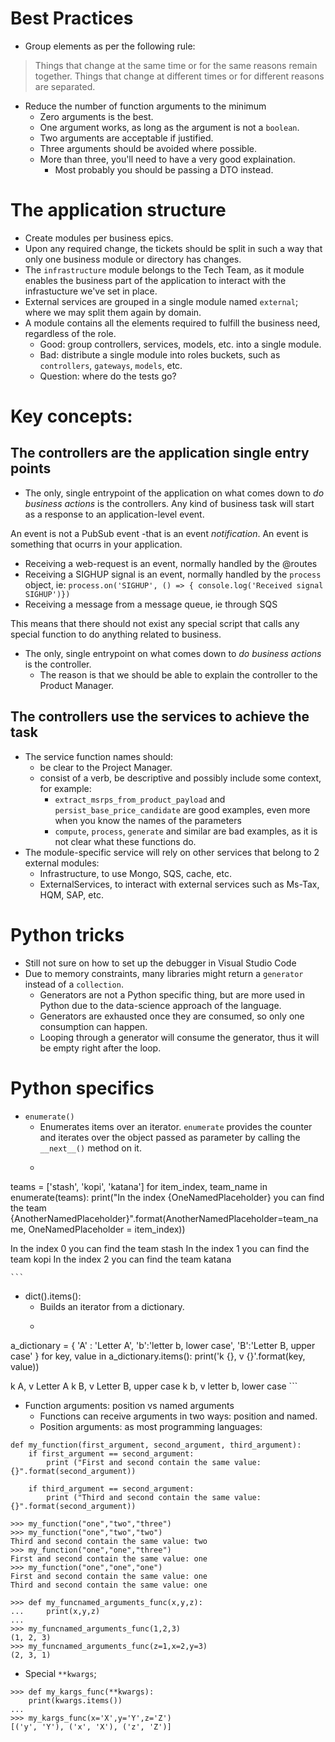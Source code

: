 # Best Practices

* Group elements as per the following rule:
> Things that change at the same time or for the same reasons remain together. Things that change at different times or for different reasons are separated.

* Reduce the number of function arguments to the minimum
    * Zero arguments is the best.
    * One argument works, as long as the argument is not a `boolean`.
    * Two arguments are acceptable if justified.
    * Three arguments should be avoided where possible.
    * More than three, you'll need to have a very good explaination.
        * Most probably you should be passing a DTO instead.
    


# The application structure

* Create modules per business epics.
* Upon any required change, the tickets should be split in such a way that only one business module or directory has changes.
* The `infrastructure` module belongs to the Tech Team, as it module enables the business part of the application to interact with the infrastucture we've set in place.
* External services are grouped in a single module named `external`; where we may split them again by domain.
* A module contains all the elements required to fulfill the business need, regardless of the role.
    * Good: group controllers, services, models, etc. into a single module.
    * Bad: distribute a single module into roles buckets, such as `controllers`, `gateways`, `models`, etc.
    * Question: where do the tests go?


# Key concepts:

## The controllers are the application single entry points

* The only, single entrypoint of the application on what comes down to _do business actions_ is the controllers. Any kind of business task will start as a response to an application-level event.

An event is not a PubSub event -that is an event _notification_.
An event is something that ocurrs in your application. 

- Receiving a web-request is an event, normally handled by the @routes
- Receiving a SIGHUP signal is an event, normally handled by the `process` object, ie: `process.on('SIGHUP', () => { console.log('Received signal SIGHUP')})`
- Receiving a message from a message queue, ie through SQS


This means that there should not exist any special script that calls any special function to do anything related to business.

* The only, single entrypoint on what comes down to _do business actions_ is the controller.
    * The reason is that we should be able to explain the controller to the Product Manager.


## The controllers use the services to achieve the task
* The service function names should:
    * be clear to the Project Manager. 
    * consist of a verb, be descriptive and possibly include some context, for example:
        * `extract_msrps_from_product_payload` and `persist_base_price_candidate` are good examples, even more when you know the names of the parameters
        * `compute`, `process`, `generate` and similar are bad examples, as it is not clear what these functions do.
* The module-specific service will rely on other services that belong to 2 external modules:
    * Infrastructure, to use Mongo, SQS, cache, etc.
    * ExternalServices, to interact with external services such as Ms-Tax, HQM, SAP, etc.




# Python tricks
* Still not sure on how to set up the debugger in Visual Studio Code
* Due to memory constraints, many libraries might return a `generator` instead of a `collection`.
    * Generators are not a Python specific thing, but are more used in Python due to the data-science approach of the language.
    * Generators are exhausted once they are consumed, so only one consumption can happen.
    * Looping through a generator will consume the generator, thus it will be empty right after the loop.
    
# Python specifics
* `enumerate()`
    * Enumerates items over an iterator. `enumerate` provides the counter and iterates over the object passed as parameter by calling the  `__next__()` method on it.
    * ```
teams = ['stash', 'kopi', 'katana']
for item_index, team_name in enumerate(teams):
    print("In the index {OneNamedPlaceholder} you can find the team {AnotherNamedPlaceholder}".format(AnotherNamedPlaceholder=team_name, OneNamedPlaceholder = item_index))

In the index 0 you can find the team stash
In the index 1 you can find the team kopi
In the index 2 you can find the team katana
>>>            
    ```
* dict().items():
    * Builds an iterator from a dictionary.
    * ```
a_dictionary = { 'A' : 'Letter A', 'b':'letter b, lower case', 'B':'Letter B, upper case' }
for key, value in a_dictionary.items():
    print('k {}, v {}'.format(key, value))

k A, v Letter A
k B, v Letter B, upper case
k b, v letter b, lower case
    ```
* Function arguments: position vs named arguments
    * Functions can receive arguments in two ways: position and named.
    * Position arguments: as most programming languages:

```
def my_function(first_argument, second_argument, third_argument):
    if first_argument == second_argument:
        print ("First and second contain the same value: {}".format(second_argument))
    
    if third_argument == second_argument:
        print ("Third and second contain the same value: {}".format(second_argument))

>>> my_function("one","two","three")
>>> my_function("one","two","two")
Third and second contain the same value: two
>>> my_function("one","one","three")
First and second contain the same value: one
>>> my_function("one","one","one")
First and second contain the same value: one
Third and second contain the same value: one
```

```
>>> def my_funcnamed_arguments_func(x,y,z):
...     print(x,y,z)
...
>>> my_funcnamed_arguments_func(1,2,3)
(1, 2, 3)
>>> my_funcnamed_arguments_func(z=1,x=2,y=3)
(2, 3, 1)
```

* Special `**kwargs`;
```
>>> def my_kargs_func(**kwargs):
    print(kwargs.items())
...
>>> my_kargs_func(x='X',y='Y',z='Z')
[('y', 'Y'), ('x', 'X'), ('z', 'Z')]
```

